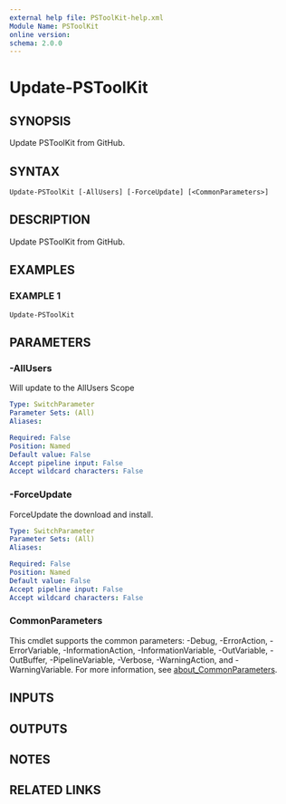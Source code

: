 ```yaml
---
external help file: PSToolKit-help.xml
Module Name: PSToolKit
online version:
schema: 2.0.0
---
```


# Update-PSToolKit

## SYNOPSIS
Update PSToolKit from GitHub.

## SYNTAX

```
Update-PSToolKit [-AllUsers] [-ForceUpdate] [<CommonParameters>]
```

## DESCRIPTION
Update PSToolKit from GitHub.

## EXAMPLES

### EXAMPLE 1
```
Update-PSToolKit
```

## PARAMETERS

### -AllUsers
Will update to the AllUsers Scope

```yaml
Type: SwitchParameter
Parameter Sets: (All)
Aliases:

Required: False
Position: Named
Default value: False
Accept pipeline input: False
Accept wildcard characters: False
```

### -ForceUpdate
ForceUpdate the download and install.

```yaml
Type: SwitchParameter
Parameter Sets: (All)
Aliases:

Required: False
Position: Named
Default value: False
Accept pipeline input: False
Accept wildcard characters: False
```

### CommonParameters
This cmdlet supports the common parameters: -Debug, -ErrorAction, -ErrorVariable, -InformationAction, -InformationVariable, -OutVariable, -OutBuffer, -PipelineVariable, -Verbose, -WarningAction, and -WarningVariable. For more information, see [about_CommonParameters](http://go.microsoft.com/fwlink/?LinkID=113216).

## INPUTS

## OUTPUTS

## NOTES

## RELATED LINKS
